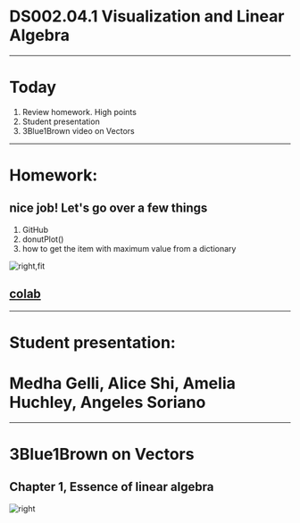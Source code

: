 # DS002.04.1 Visualization and Linear Algebra

---
# Today

1. Review homework. High points
2. Student presentation
3. 3Blue1Brown video on Vectors

---
# Homework: 
## nice job! Let's go over a few things

1. GitHub
2. donutPlot()
3. how to get the item with maximum value from a dictionary

![right,fit](https://www.evernote.com/l/ADNc9peBecNFlanQ8rsS9A1mZGNmq1BrhU8B/image.png)

## [colab](https://colab.research.google.com/drive/1jFrxvGde9iG4y5ukelq4jggJrsZZ1sJh?usp=sharing)

---
# Student presentation: 
# Medha Gelli, Alice Shi, Amelia Huchley, Angeles Soriano

---
# 3Blue1Brown on Vectors
## Chapter 1, Essence of linear algebra

![right](https://www.evernote.com/l/ADOReHyHh5NFeonyr0g4LP_aN1ATVL82UiUB/image.png)

